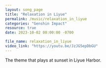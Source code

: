 ```yaml
---
layout: song_page
title: "Relaxation in Liyue"
permalink: /music/relaxation_in_liyue
categories: "Genshin Impact"
resource: true
date: 2023-10-02 00:00:00 -0700

file_name: relaxation_in_liyue
video_link: "https://youtu.be/JzJG5epDbGU"
---
```


The theme that plays at sunset in Liyue Harbor.